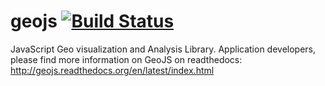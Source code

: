 geojs [![Build Status](https://travis-ci.org/OpenGeoscience/geojs.svg?branch=master)](https://travis-ci.org/OpenGeoscience/geojs)
=====

JavaScript Geo visualization and Analysis Library. Application developers, please find more information on GeoJS on readthedocs: http://geojs.readthedocs.org/en/latest/index.html
